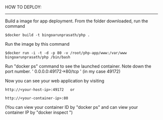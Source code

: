 HOW TO DEPLOY:

--------------

Build a image for app deployment. From the folder downloaded, run the command
 
	$docker build -t bingoarunprasath/php .

Run the image by this command

	$docker run -i -t -d -p 80 -v /root/php-app/www:/var/www bingoarunprasath/php /bin/bash

Run "docker ps" command to see the launched container. Note down the port number. ' 0.0.0.0:49172->80/tcp ' (in my case 49172)

Now you can see your web application by visiting
 
	http://<your-host-ip>:49172   or

	http://<your-container-ip>:80
  
(You can view your container ID by "docker ps" and can view your container IP by "docker inspect <container-ID>")
